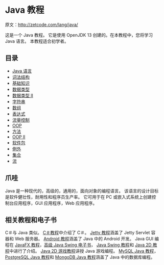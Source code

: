 # Java 教程

原文：http://zetcode.com/lang/java/

这是一个 Java 教程。 它是使用 OpenJDK 13 创建的。在本教程中，您将学习 Java 语言。 本教程适合初学者。

## 目录

<nav>

*   [Java 语言](java/)
*   [词法结构](lexis/)
*   [基础知识](basics/)
*   [数据类型](datatypes/)
*   [数据类型 II](datatypes2/)
*   [字符串](strings/)
*   [数组](arrays/)
*   [表达式](expressions/)
*   [流量控制](flow/)
*   [OOP](oop/)
*   [方法](methods/)
*   [OOP II](oop2/)
*   [软件包](packages/)
*   [例外](exceptions/)
*   [集合](collections/)
*   [流](streams/)

</nav>

## 爪哇

Java 是一种现代的，高级的，通用的，面向对象的编程语言。 该语言的设计目标是软件健壮性，耐用性和程序员生产率。 它可用于在 PC 或嵌入式系统上创建控制台应用程序，GUI 应用程序，Web 应用程序。

## 相关教程和电子书

C＃与 Java 类似。 [C＃教程](/lang/csharp/)中介绍了 C＃。 [Jetty 教程](/java/jetty/)涵盖了 Jetty Servlet 容器和 Web 服务器。 [Android 教程](/mob/android/)涵盖了 Java 中的 Android 开发。 Java GUI 编程在 [JavaFX 教程](/gui/javafx/)，[高级 Java Swing 电子书](/ebooks/advancedjavaswing/)， [Java Swing 教程](/tutorials/javaswingtutorial/)和 [Java 2D 教程](/gfx/java2d/)中进行了介绍。 [Java 2D 游戏教程](/tutorials/javagamestutorial/)讲授 Java 游戏编程。 [MySQL Java 教程](/db/mysqljava/)， [PostgreSQL Java 教程](/db/postgresqljavatutorial/)和 [MongoDB Java 教程](/db/mongodbjava/)涵盖了 Java 中的数据库编程。